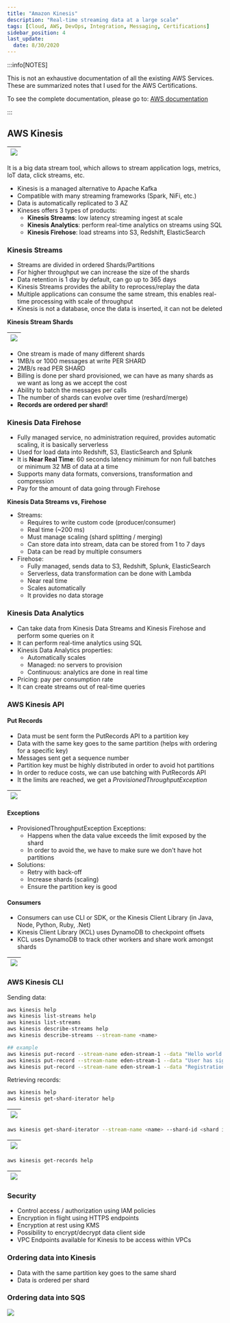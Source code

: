 ```yaml
---
title: "Amazon Kinesis"
description: "Real-time streaming data at a large scale"
tags: [Cloud, AWS, DevOps, Integration, Messaging, Certifications]
sidebar_position: 4
last_update:
  date: 8/30/2020
---
```



:::info[NOTES]

This is not an exhaustive documentation of all the existing AWS Services. These are summarized notes that I used for the AWS Certifications.

To see the complete documentation, please go to: [AWS documentation](https://docs.aws.amazon.com/)

:::



## AWS Kinesis

|![](/img/docs/aws-kinesissss.png)|
|-|

It is a big data stream tool, which allows to stream application logs, metrics, IoT data, click streams, etc.

- Kinesis is a managed alternative to Apache Kafka
- Compatible with many streaming frameworks (Spark, NiFi, etc.)
- Data is automatically replicated to 3 AZ
- Kineses offers 3 types of products:
    - **Kinesis Streams**: low latency streaming ingest at scale
    - **Kinesis Analytics**: perform real-time analytics on streams using SQL
    - **Kinesis Firehose**: load streams into S3, Redshift, ElasticSearch

   


### Kinesis Streams

- Streams are divided in ordered Shards/Partitions
- For higher throughput we can increase the size of the shards
- Data retention is 1 day by default, can go up to 365 days
- Kinesis Streams provides the ability to reprocess/replay the data
- Multiple applications can consume the same stream, this enables real-time processing with scale of throughput
- Kinesis is not a database, once the data is inserted, it can not be deleted

**Kinesis Stream Shards**

|![](/img/docs/aws-kinesis-streams-shardsss.png)|
|-|

- One stream is made of many different shards
- 1MB/s or 1000 messages at write PER SHARD
- 2MB/s read PER SHARD
- Billing is done per shard provisioned, we can have as many shards as we want as long as we accept the cost
- Ability to batch the messages per calls
- The number of shards can evolve over time (reshard/merge)
- **Records are ordered per shard!**

   


### Kinesis Data Firehose

- Fully managed service, no administration required, provides automatic scaling, it is basically serverless
- Used for load data into Redshift, S3, ElasticSearch and Splunk
- It is **Near Real Time**: 60 seconds latency minimum for non full batches or minimum 32 MB of data at a time
- Supports many data formats, conversions, transformation and compression
- Pay for the amount of data going through Firehose

**Kinesis Data Streams vs, Firehose**

- Streams:
    - Requires to write custom code (producer/consumer)
    - Real time (~200 ms)
    - Must manage scaling (shard splitting / merging)
    - Can store data into stream, data can be stored from 1 to 7 days
    - Data can be read by multiple consumers
- Firehose:
    - Fully managed, sends data to S3, Redshift, Splunk, ElasticSearch
    - Serverless, data transformation can be done with Lambda
    - Near real time
    - Scales automatically
    - It provides no data storage

   


### Kinesis Data Analytics

- Can take data from Kinesis Data Streams and Kinesis Firehose and perform some queries on it
- It can perform real-time analytics using SQL
- Kinesis Data Analytics properties:
    - Automatically scales
    - Managed: no servers to provision
    - Continuous: analytics are done in real time
- Pricing: pay per consumption rate
- It can create streams out of real-time queries

### AWS Kinesis API

#### Put Records

- Data must be sent form the PutRecords API to a partition key
- Data with the same key goes to the same partition (helps with ordering for a specific key)
- Messages sent get a sequence number
- Partition key must be highly distributed in order to avoid hot partitions
- In order to reduce costs, we can use batching with PutRecords API
- It the limits are reached, we get a *ProvisionedThroughputException*

|![](/img/docs/aws-kinesis-putrecordsss.png)|
|-|

   


#### Exceptions

- ProvisionedThroughputException Exceptions:
    - Happens when the data value exceeds the limit exposed by the shard
    - In order to avoid the, we have to make sure we don't have hot partitions
- Solutions:
    - Retry with back-off
    - Increase shards (scaling)
    - Ensure the partition key is good

#### Consumers

- Consumers can use CLI or SDK, or the Kinesis Client Library (in Java, Node, Python, Ruby, .Net)
- Kinesis Client Library (KCL) uses DynamoDB to checkpoint offsets
- KCL uses DynamoDB to track other workers and share work amongst shards

|![](/img/docs/aws-kinesis-api-consumers.png)|
|-|

   


### AWS Kinesis CLI 

Sending data:

```bash
aws kinesis help
aws kinesis list-streams help
aws kinesis list-streams
aws kinesis describe-streams help
aws kinesis describe-streams --stream-name <name>  

## example
aws kinesis put-record --stream-name eden-stream-1 --data "Hello world. Please sign up." --partition-key user_123
aws kinesis put-record --stream-name eden-stream-1 --data "User has sign up." --partition-key user_123
aws kinesis put-record --stream-name eden-stream-1 --data "Registration complete." --partition-key user_123
```

Retrieving records:

```bash
aws kinesis help
aws kinesis get-shard-iterator help  
```

|![](/img/docs/aws-kinesis-cli-retrieverecords1.png)|
|-|

```bash
aws kinesis get-shard-iterator --stream-name <name> --shard-id <shard id> --shard-iterator-type TRIM_HORIZON 
```

|![](/img/docs/aws-kinesis-cli-getshardddd.png)|
|-|

```bash
aws kinesis get-records help 
```

|![](/img/docs/aws-kinesis-cli-getrecords.png)|
|-|


   


### Security

- Control access / authorization using IAM policies
- Encryption in flight using HTTPS endpoints
- Encryption at rest using KMS
- Possibility to encrypt/decrypt data client side
- VPC Endpoints available for Kinesis to be access within VPCs


### Ordering data into Kinesis

- Data with the same partition key goes to the same shard
- Data is ordered per shard

### Ordering data into SQS 

![](/img/docs/aws-kinessi-ordering-into-sqs.png)